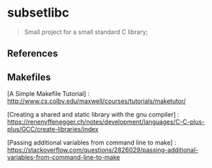 # subsetlibc
> Small project for a small standard C library;


## References


## Makefiles
[A Simple Makefile Tutorial] : http://www.cs.colby.edu/maxwell/courses/tutorials/maketutor/

[Creating a shared and static library with the gnu compiler] : https://renenyffenegger.ch/notes/development/languages/C-C-plus-plus/GCC/create-libraries/index

[Passing additional variables from command line to make] : https://stackoverflow.com/questions/2826029/passing-additional-variables-from-command-line-to-make
